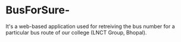 # BusForSure-
It's a web-based application used for retreiving the bus number for a particular bus route of our college (LNCT Group, Bhopal).
